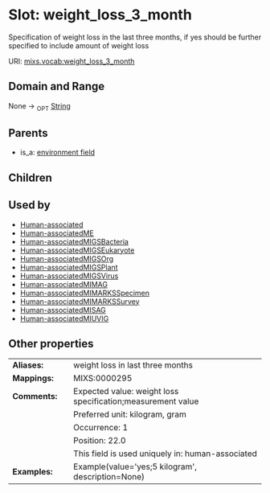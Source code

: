 
# Slot: weight_loss_3_month


Specification of weight loss in the last three months, if yes should be further specified to include amount of weight loss

URI: [mixs.vocab:weight_loss_3_month](https://w3id.org/mixs/vocab/weight_loss_3_month)


## Domain and Range

None ->  <sub>OPT</sub> [String](types/String.md)

## Parents

 *  is_a: [environment field](environment_field.md)

## Children


## Used by

 * [Human-associated](Human-associated.md)
 * [Human-associatedME](Human-associatedME.md)
 * [Human-associatedMIGSBacteria](Human-associatedMIGSBacteria.md)
 * [Human-associatedMIGSEukaryote](Human-associatedMIGSEukaryote.md)
 * [Human-associatedMIGSOrg](Human-associatedMIGSOrg.md)
 * [Human-associatedMIGSPlant](Human-associatedMIGSPlant.md)
 * [Human-associatedMIGSVirus](Human-associatedMIGSVirus.md)
 * [Human-associatedMIMAG](Human-associatedMIMAG.md)
 * [Human-associatedMIMARKSSpecimen](Human-associatedMIMARKSSpecimen.md)
 * [Human-associatedMIMARKSSurvey](Human-associatedMIMARKSSurvey.md)
 * [Human-associatedMISAG](Human-associatedMISAG.md)
 * [Human-associatedMIUVIG](Human-associatedMIUVIG.md)

## Other properties

|  |  |  |
| --- | --- | --- |
| **Aliases:** | | weight loss in last three months |
| **Mappings:** | | MIXS:0000295 |
| **Comments:** | | Expected value: weight loss specification;measurement value |
|  | | Preferred unit: kilogram, gram |
|  | | Occurrence: 1 |
|  | | Position: 22.0 |
|  | | This field is used uniquely in: human-associated |
| **Examples:** | | Example(value='yes;5 kilogram', description=None) |


